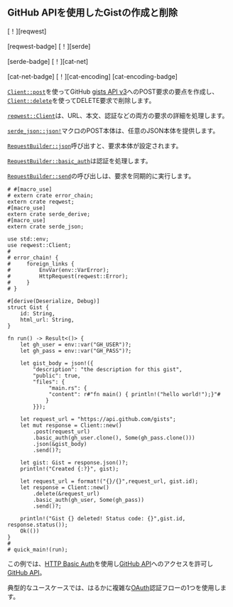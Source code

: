 ## <!--Create and delete Gist with GitHub API--> GitHub APIを使用したGistの作成と削除

<!--[!][reqwest]-->
[！][reqwest]
<!--[reqwest-badge] [!][serde]-->
[reqwest-badge] [！][serde]
<!--[serde-badge] [!][cat-net]-->
[serde-badge] [！][cat-net]
<!--[cat-net-badge] [!][cat-encoding]-->
[cat-net-badge] [！][cat-encoding]
[cat-encoding-badge]
<!--Creates a gist with POST request to GitHub [gists API v3](https://developer.github.com/v3/gists/) using [`Client::post`] and removes it with DELETE request using [`Client::delete`].-->
[`Client::post`]を使ってGitHub [gists API v3](https://developer.github.com/v3/gists/)へのPOST要求の要点を作成し、[`Client::delete`]を使ってDELETE要求で削除します。

<!--The [`reqwest::Client`] is responsible for details of both requests including URL, body and authentication.-->
[`reqwest::Client`]は、URL、本文、認証などの両方の要求の詳細を処理します。
<!--The POST body from [`serde_json::json!`] macro provides arbitrary JSON body.-->
[`serde_json::json!`]マクロのPOST本体は、任意のJSON本体を提供します。
<!--Call to [`RequestBuilder::json`] sets the request body.-->
[`RequestBuilder::json`]呼び出すと、要求本体が設定されます。
<!--[`RequestBuilder::basic_auth`] handles authentication.-->
[`RequestBuilder::basic_auth`]は認証を処理します。
<!--The call to [`RequestBuilder::send`] synchronously executes the requests.-->
[`RequestBuilder::send`]の呼び出しは、要求を同期的に実行します。

```rust,no_run
# #[macro_use]
# extern crate error_chain;
extern crate reqwest;
#[macro_use]
extern crate serde_derive;
#[macro_use]
extern crate serde_json;

use std::env;
use reqwest::Client;
#
# error_chain! {
#     foreign_links {
#         EnvVar(env::VarError);
#         HttpRequest(reqwest::Error);
#     }
# }

#[derive(Deserialize, Debug)]
struct Gist {
    id: String,
    html_url: String,
}

fn run() -> Result<()> {
    let gh_user = env::var("GH_USER")?;
    let gh_pass = env::var("GH_PASS")?;

    let gist_body = json!({
        "description": "the description for this gist",
        "public": true,
        "files": {
             "main.rs": {
             "content": r#"fn main() { println!("hello world!");}"#
            }
        }});

    let request_url = "https://api.github.com/gists";
    let mut response = Client::new()
        .post(request_url)
        .basic_auth(gh_user.clone(), Some(gh_pass.clone()))
        .json(&gist_body)
        .send()?;

    let gist: Gist = response.json()?;
    println!("Created {:?}", gist);

    let request_url = format!("{}/{}",request_url, gist.id);
    let response = Client::new()
        .delete(&request_url)
        .basic_auth(gh_user, Some(gh_pass))
        .send()?;

    println!("Gist {} deleted! Status code: {}",gist.id, response.status());
    Ok(())
}
#
# quick_main!(run);
```

<!--The example uses [HTTP Basic Auth] in order to authorize access to [GitHub API].-->
この例では、[HTTP Basic Auth]を使用し[GitHub API]へのアクセスを許可し[GitHub API]。
<!--Typical use case would employ one of the much more complex [OAuth] authorization flows.-->
典型的なユースケースでは、はるかに複雑な[OAuth]認証フローの1つを使用します。

<!--[`Client::delete`]: https://docs.rs/reqwest/*/reqwest/struct.Client.html#method.delete
 [`Client::post`]: https://docs.rs/reqwest/*/reqwest/struct.Client.html#method.post
 [`RequestBuilder::basic_auth`]: https://docs.rs/reqwest/*/reqwest/struct.RequestBuilder.html#method.basic_auth
 [`RequestBuilder::json`]: https://docs.rs/reqwest/*/reqwest/struct.RequestBuilder.html#method.json
 [`RequestBuilder::send`]: https://docs.rs/reqwest/*/reqwest/struct.RequestBuilder.html#method.send
 [`reqwest::Client`]: https://docs.rs/reqwest/*/reqwest/struct.Client.html
 [`serde_json::json!`]: https://docs.rs/serde_json/*/serde_json/macro.json.html
-->
[`Client::delete`]: https://docs.rs/reqwest/*/reqwest/struct.Client.html#method.delete
 [`Client::post`]: https://docs.rs/reqwest/*/reqwest/struct.Client.html#method.post
 [`RequestBuilder::basic_auth`]: https://docs.rs/reqwest/*/reqwest/struct.RequestBuilder.html#method.basic_auth
 [`RequestBuilder::json`]: https://docs.rs/reqwest/*/reqwest/struct.RequestBuilder.html#method.json
 [`RequestBuilder::send`]: https://docs.rs/reqwest/*/reqwest/struct.RequestBuilder.html#method.send
 [`reqwest::Client`]: https://docs.rs/reqwest/*/reqwest/struct.Client.html
 [`serde_json::json!`]: https://docs.rs/serde_json/*/serde_json/macro.json.html


<!--[GitHub API]: https://developer.github.com/v3/auth/
 [HTTP Basic Auth]: https://tools.ietf.org/html/rfc2617
 [OAuth]: https://oauth.net/getting-started/
-->
[GitHub API]: https://developer.github.com/v3/auth/
 [HTTP Basic Auth]: https://tools.ietf.org/html/rfc2617
 [OAuth]: https://oauth.net/getting-started/

